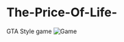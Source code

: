 # The-Price-Of-Life-
GTA Style game 
![Game](https://github.com/WilyMayo/The-Price-Of-Life-/blob/main/Images/Capture.JPG)
